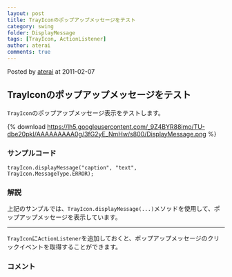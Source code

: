 ```yaml
---
layout: post
title: TrayIconのポップアップメッセージをテスト
category: swing
folder: DisplayMessage
tags: [TrayIcon, ActionListener]
author: aterai
comments: true
---
```


Posted by [aterai](http://terai.xrea.jp/aterai.html) at 2011-02-07

## TrayIconのポップアップメッセージをテスト
`TrayIcon`のポップアップメッセージ表示をテストします。


{% download https://lh5.googleusercontent.com/_9Z4BYR88imo/TU-dbe20pkI/AAAAAAAAA0g/3fG2yE_NmHw/s800/DisplayMessage.png %}

### サンプルコード
<pre class="prettyprint"><code>trayIcon.displayMessage("caption", "text", TrayIcon.MessageType.ERROR);
</code></pre>

### 解説
上記のサンプルでは、`TrayIcon.displayMessage(...)`メソッドを使用して、ポップアップメッセージを表示しています。

- - - -
`TrayIcon`に`ActionListener`を追加しておくと、ポップアップメッセージのクリックイベントを取得することができます。

### コメント

